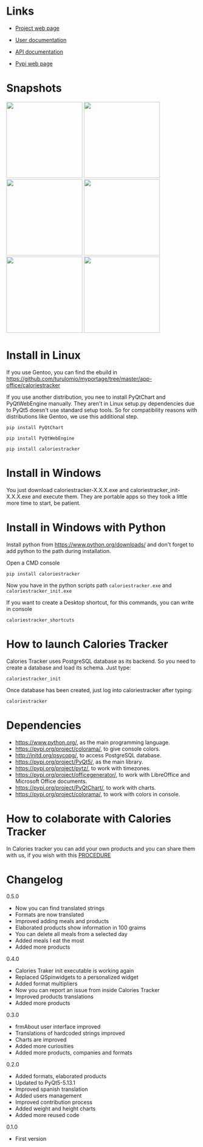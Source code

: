 Links
=====
* [Project web page](doc/CONTENTS.md)

* [User documentation](https://turulomio.github.io/caloriestrackerpages/)

* [API documentation](http://turulomio.users.sourceforge.net/doxygen/caloriestracker/)

* [Pypi web page](https://pypi.org/project/caloriestracker/)

Snapshots
=========
        
<img src="doc/Screenshot_20191029_194701.png" height="200"/> <img src="doc/Screenshot_20191029_194726.png" height="200"/> <img src="doc/Screenshot_20191029_194824.png" height="200"/> <img src="doc/Screenshot_20191029_194920.png" height="200"/> <img src="doc/Screenshot_20191029_195007.png" height="200"/> <img src="doc/Screenshot_20191029_195038.png" height="200"/> 

Install in Linux
================
If you use Gentoo, you can find the ebuild in https://github.com/turulomio/myportage/tree/master/app-office/caloriestracker

If you use another distribution, you nee to install PyQtChart and PyQtWebEngine manually. They aren't in Linux setup.py dependencies due to PyQt5 doesn't use standard setup tools. So for compatibility reasons with distributions like Gentoo, we use this additional step.

`pip install PyQtChart`

`pip install PyQtWebEngine`

`pip install caloriestracker`

Install in Windows
==================

You just download caloriestracker-X.X.X.exe and caloriestracker_init-X.X.X.exe and execute them. They are portable apps so they took a little more time to start, be patient.

Install in Windows with Python
==============================
Install python from https://www.python.org/downloads/ and don't forget to add python to the path during installation.

Open a CMD console

`pip install caloriestracker`

Now you have in the python scripts path `caloriestracker.exe` and `caloriestracker_init.exe`

If you want to create a Desktop shortcut, for this commands, you can write in console

`caloriestracker_shortcuts`

How to launch Calories Tracker
==============================
Calories Tracker uses PostgreSQL database as its backend. So you need to create a database and load its schema. Just type:

`caloriestracker_init`

Once database has been created, just log into caloriestracker after typing:

`caloriestracker`

Dependencies
============
* https://www.python.org/, as the main programming language.
* https://pypi.org/project/colorama/, to give console colors.
* http://initd.org/psycopg/, to access PostgreSQL database.
* https://pypi.org/project/PyQt5/, as the main library.
* https://pypi.org/project/pytz/, to work with timezones.
* https://pypi.org/project/officegenerator/, to work with LibreOffice and Microsoft Office documents.
* https://pypi.org/project/PyQtChart/, to work with charts.
* https://pypi.org/project/colorama/, to work with colors in console.

How to colaborate with Calories Tracker
=======================================

In Calories tracker you can add your own products and you can share them with us, if you wish with this [PROCEDURE](COLLABORATION.md)

Changelog
=========
0.5.0
  * Now you can find translated strings
  * Formats are now translated
  * Improved adding meals and products
  * Elaborated products show information in 100 graims
  * You can delete all meals from a selected day
  * Added meals I eat the most
  * Added more products

0.4.0
  * Calories Traker init executable is working again
  * Replaced QSpinwidgets to a personalized widget
  * Added format multipliers
  * Now you can report an issue from inside Calories Tracker
  * Improved products translations
  * Added more products

0.3.0
  * frmAbout user interface improved
  * Translations of hardcoded strings improved
  * Charts are improved
  * Added more curiosities
  * Added more products, companies and formats

0.2.0
  * Added formats, elaborated products
  * Updated to PyQt5-5.13.1
  * Improved spanish translation
  * Added users management
  * Improved contribution process
  * Added weight and height charts
  * Added more reused code

0.1.0
  * First version
